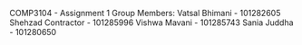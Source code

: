 COMP3104 - Assignment 1 
Group Members:
    Vatsal Bhimani - 101282605  
    Shehzad Contractor - 101285996 Vishwa Mavani - 101285743 
    Sania Juddha - 101280650